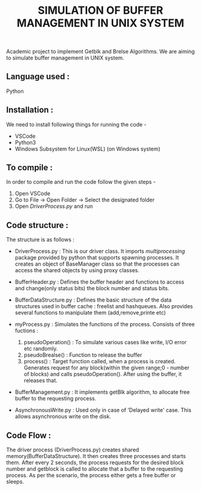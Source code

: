 <center><h1> SIMULATION OF BUFFER MANAGEMENT IN UNIX SYSTEM </center>

<br>

Academic project to implement Getblk and Brelse Algorithms. We are aiming to simulate buffer management in UNIX system.

## Language used : 

 Python

## Installation :
We need to install following things for running the code -
- VSCode 
- Python3
- Windows Subsystem for Linux(WSL) (on Windows system)

## To compile :
In order to compile and run the code follow the given steps -
1. Open VSCode
2. Go to File -> Open Folder -> Select the designated folder
3. Open *DriverProcess.py* and run

## Code structure :
The structure is as follows :
* DriverProcess.py : This is our driver class. It imports *multiprocessing* package provided by python that supports spawning processes. It creates an object of BaseManager class so that the processes can access the shared objects by using proxy classes.

* BufferHeader.py : Defines the buffer header and functions to access and change(only status bits) the block number and status bits. 

* BufferDataStructure.py : Defines the basic structure of the data structures used in buffer cache : freelist and hashqueues. Also provides several functions to manipulate them (add,remove,printe etc)

* myProcess.py : Simulates the functions of the process. Consists of three fuctions :
    1. pseudoOperation() : To simulate various cases like write, I/O error etc randomly.
    2. pseudoBrealse() : Function to release the buffer 
    3. process() : Target function called, when a process is created. Generates request for any block(within the given range;0 - number of blocks) and calls pseudoOperation(). After using the buffer, it releases that.

* BufferManagement.py : It implements getBlk algorithm, to allocate free buffer to the requesting process. 

* AsynchronousWrite.py : Used only in case of 'Delayed write' case. This allows asynchronous write on the disk.


## Code Flow : 
The driver process (DriverProcess.py) creates shared memory(BufferDataStructure). It then creates three processes and starts them. After every 2 seconds, the process requests for the desired block number and getblock is called to allocate that a buffer to the requesting process. As per the scenario, the process either gets a free buffer or sleeps. 